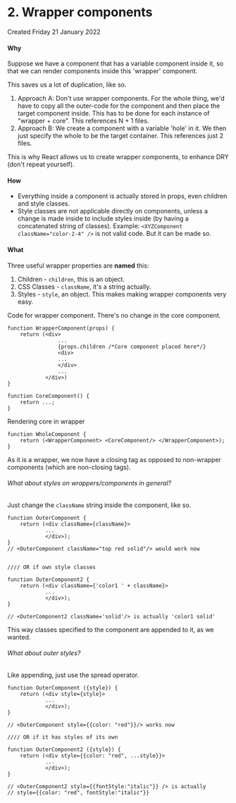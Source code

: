 # 2. Wrapper components
Created Friday 21 January 2022

#### Why
Suppose we have a component that has a variable component inside it, so that we can render components inside this 'wrapper' component.

This saves us a lot of duplication, like so.
1. Approach A: Don't use wrapper components. For the whole thing, we'd have to copy all the outer-code for the component and then place the target component inside. This has to be done for each instance of "wrapper + core". This references N + 1 files.
2. Approach B: We create a component with a variable 'hole' in it. We then just specify the whole to be the target container.  This references just 2 files.

This is why React allows us to create wrapper components, to enhance DRY (don't repeat yourself).

#### How
- Everything inside a component is actually stored in props, even children and style classes.
- Style classes are not applicable directly on components, unless a change is made inside to include styles inside (by having a concatenated string of classes). Example: `<XYZComponent className="color-2-4" />` is not valid code. But it can be made so.

#### What
Three useful wrapper properties are **named** this:
1. Children - `children`, this is an object.
2. CSS Classes - `className`, it's a string actually.
3. Styles - `style`, an object.
This makes making wrapper components very easy.

Code for wrapper component. There's no change in the core component.
```JSX
function WrapperComponent(props) {
	return (<div>
				...
				{props.children /*Core component placed here*/}
				<div>
				...
				</div>
				...
			</div>)
}

function CoreComponent() {
	return ...;
}
```

Rendering core in wrapper
```JSX
function WholeComponent {
	return (<WrapperComponent> <CoreComponent/> </WrapperComponent>);
}
```

As it is a wrapper, we now have a closing tag as opposed to non-wrapper components (which are non-closing tags).

###### What about styles on wrappers/components in general?
Just change the `className` string inside the component, like so.
```JSX
function OuterComponent {
	return (<div className={className}>
			...
			</div>);
}
// <OuterComponent className="top red solid"/> would work now


//// OR if own style classes

function OuterComponent2 {
	return (<div className={'color1 ' + className}>
			...
			</div>);
}

// <OuterComponent2 className='solid'/> is actually 'color1 solid'
```
This way classes specified to the component are appended to it, as we wanted.

###### What about outer styles?
Like appending, just use the spread operator.
```JSX
function OuterComponent ({style}) {
	return (<div style={style}>
			...
			</div>);
}

// <OuterComponent style={{color: "red"}}/> works now

//// OR if it has styles of its own

function OuterComponent2 ({style}) {
	return (<div style={{color: "red", ...style}}>
			...
			</div>);
}

// <OuterComponent2 style={{fontStyle:"italic"}} /> is actually 
// style={{color: "red", fontStyle:"italic"}}
```